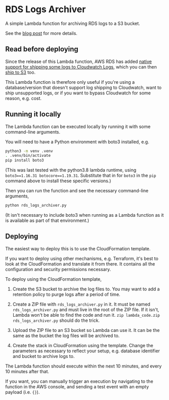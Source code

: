# RDS Logs Archiver

A simple Lambda function for archiving RDS logs to a S3 bucket.

See the [blog post](https://engineering.citymapper.com/archiving-rds-logs-automatically.html) for more details.

## Read before deploying

Since the release of this Lambda function, AWS RDS has added [native support for shipping some logs to Cloudwatch Logs](https://docs.aws.amazon.com/AmazonRDS/latest/UserGuide/USER_LogAccess.Concepts.PostgreSQL.html#USER_LogAccess.PostgreSQL.PublishtoCloudWatchLogs), which you can then [ship to S3](https://docs.aws.amazon.com/AmazonCloudWatch/latest/logs/S3Export.html) too.

This Lambda function is therefore only useful if you're using a database/version that doesn't support log shipping to Cloudwatch, want to ship unsupported logs, or if you want to bypass Cloudwatch for some reason, e.g. cost.

## Running it locally

The Lambda function can be executed locally by running it with some command-line arguments.

You will need to have a Python environment with boto3 installed, e.g.

```sh
python3 -m venv .venv
. .venv/bin/activate
pip install boto3
```

(This was last tested with the python3.8 lambda runtime, using `boto3==1.16.31 botocore==1.19.31`. Substitute that in for `boto3` in the `pip` command above to install these specific versions.)

Then you can run the function and see the necessary command-line arguments,

```sh
python rds_logs_archiver.py
```

(It isn't necessary to include boto3 when running as a Lambda function as it is available as part of that environment.)

## Deploying

The easiest way to deploy this is to use the CloudFormation template.

If you want to deploy using other mechanisms, e.g. Terraform, it's best to look at the CloudFormation and translate it from there. It contains all the configuration and security permissions necessary.

To deploy using the CloudFormation template,

1. Create the S3 bucket to archive the log files to. You may want to add a retention policy to purge logs after a period of time.

2. Create a ZIP file with `rds_logs_archiver.py` in it. It must be named `rds_logs_archiver.py` and must live in the root of the ZIP file. If it isn't, Lambda won't be able to find the code and run it. `zip lambda_code.zip rds_logs_archiver.py` should do the trick.

3. Upload the ZIP file to an S3 bucket so Lambda can use it. It can be the same as the bucket the log files will be archived to.

4. Create the stack in CloudFormation using the template. Change the parameters as necessary to reflect your setup, e.g. database identifier and bucket to archive logs to.

The Lambda function should execute within the next 10 minutes, and every 10 minutes after that.

If you want, you can manually trigger an execution by navigating to the function in the AWS console, and sending a test event with an empty payload (i.e. `{}`).
